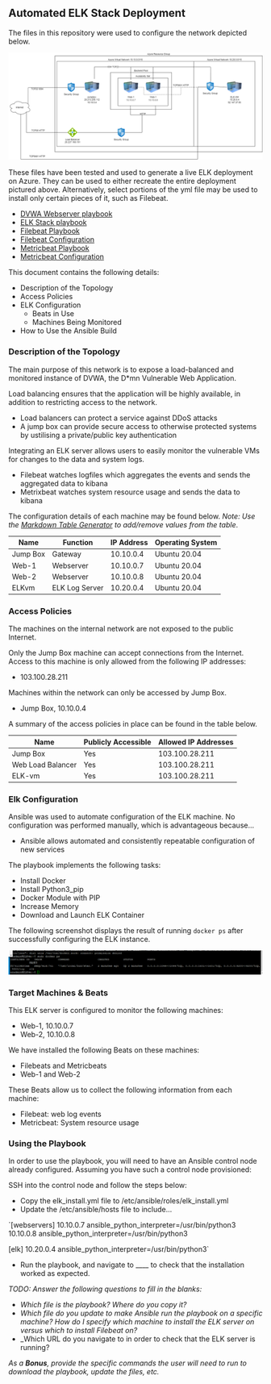 ## Automated ELK Stack Deployment

The files in this repository were used to configure the network depicted below.

![Homework Week 13.drawio.png](https://github.com/Shishakli/UWA/blob/main/Diagrams/Homework%20Week%2013.drawio.png)

These files have been tested and used to generate a live ELK deployment on Azure. They can be used to either recreate the entire deployment pictured above. Alternatively, select portions of the yml file may be used to install only certain pieces of it, such as Filebeat.

- [DVWA Webserver playbook](https://github.com/Shishakli/UWA/blob/main/Ansible/DVWA.yml)
- [ELK Stack playbook](https://github.com/Shishakli/UWA/blob/main/Ansible/ELK-install.yml)
- [Filebeat Playbook](https://github.com/Shishakli/UWA/blob/main/Ansible/filebeat-playbook.yml)
- [Filebeat Configuration](https://github.com/Shishakli/UWA/blob/main/Ansible/filebeat-config.yml)
- [Metricbeat Playbook](https://github.com/Shishakli/UWA/blob/main/Ansible/metricbeat-playbook.yml)
- [Metricbeat Configuration](https://github.com/Shishakli/UWA/blob/main/Ansible/metricbeat-config.yml)

This document contains the following details:
- Description of the Topology
- Access Policies
- ELK Configuration
  - Beats in Use
  - Machines Being Monitored
- How to Use the Ansible Build


### Description of the Topology

The main purpose of this network is to expose a load-balanced and monitored instance of DVWA, the D*mn Vulnerable Web Application.

Load balancing ensures that the application will be highly available, in addition to restricting access to the network.
- Load balancers can protect a service against DDoS attacks
- A jump box can provide secure access to otherwise protected systems by ustilising a private/public key authentication

Integrating an ELK server allows users to easily monitor the vulnerable VMs for changes to the data and system logs.
- Filebeat watches logfiles which aggregates the events and sends the aggregated data to kibana
- Metrixbeat watches system resource usage and sends the data to kibana

The configuration details of each machine may be found below.
_Note: Use the [Markdown Table Generator](http://www.tablesgenerator.com/markdown_tables) to add/remove values from the table_.

| Name     | Function | IP Address | Operating System |
|----------|----------|------------|------------------|
| Jump Box | Gateway  | 10.10.0.4  | Ubuntu 20.04     |
| Web-1     | Webserver         | 10.10.0.7    | Ubuntu 20.04     |
| Web-2    | Webserver         | 10.10.0.8  | Ubuntu 20.04     |
| ELKvm     |ELK Log Server     |10.20.0.4  | Ubuntu 20.04     |

### Access Policies

The machines on the internal network are not exposed to the public Internet. 

Only the Jump Box machine can accept connections from the Internet. Access to this machine is only allowed from the following IP addresses:
- 103.100.28.211

Machines within the network can only be accessed by Jump Box.
- Jump Box, 10.10.0.4

A summary of the access policies in place can be found in the table below.

| Name     | Publicly Accessible | Allowed IP Addresses |
|----------|---------------------|----------------------|
| Jump Box | Yes              | 103.100.28.211    |
|Web Load Balancer | Yes                    | 103.100.28.211                     |
|ELK-vm|            Yes         |                   103.100.28.211   |

### Elk Configuration

Ansible was used to automate configuration of the ELK machine. No configuration was performed manually, which is advantageous because...
- Ansible allows automated and consistently repeatable configuration of new services

The playbook implements the following tasks:
- Install Docker
- Install Python3_pip
- Docker Module with PIP
- Increase Memory
- Download and Launch ELK Container


The following screenshot displays the result of running `docker ps` after successfully configuring the ELK instance.

![](https://github.com/Shishakli/UWA/blob/main/Diagrams/dockerps.png)

### Target Machines & Beats
This ELK server is configured to monitor the following machines:
- Web-1, 10.10.0.7
- Web-2, 10.10.0.8

We have installed the following Beats on these machines:
- Filebeats and Metricbeats
- Web-1 and Web-2

These Beats allow us to collect the following information from each machine:
 - Filebeat:    web log events
 - Metricbeat:  System resource usage

### Using the Playbook
In order to use the playbook, you will need to have an Ansible control node already configured. Assuming you have such a control node provisioned: 

SSH into the control node and follow the steps below:
- Copy the elk_install.yml file to /etc/ansible/roles/elk_install.yml
- Update the /etc/ansible/hosts file to include...

`[webservers]
10.10.0.7 ansible_python_interpreter=/usr/bin/python3
10.10.0.8 ansible_python_interpreter=/usr/bin/python3

[elk]
10.20.0.4 ansible_python_interpreter=/usr/bin/python3`

- Run the playbook, and navigate to ____ to check that the installation worked as expected.

_TODO: Answer the following questions to fill in the blanks:_
- _Which file is the playbook? Where do you copy it?_
- _Which file do you update to make Ansible run the playbook on a specific machine? How do I specify which machine to install the ELK server on versus which to install Filebeat on?_
- _Which URL do you navigate to in order to check that the ELK server is running?

_As a **Bonus**, provide the specific commands the user will need to run to download the playbook, update the files, etc._
